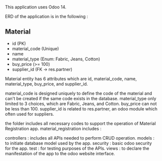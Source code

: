 This application uses Odoo 14.

ERD of the application is in the following :

Material
--------
- id (PK)
- material_code (Unique)
- name
- material_type (Enum: Fabric, Jeans, Cotton)
- buy_price (>= 100)
- supplier_id (FK -> res.partner)

Material entity has 6 attributes which are id, material_code, name, material_type, buy_price, and supplier_id.

material_code is designed uniquely to define the code of the material and can't be created if the same code exists in the database.
material_type only limited to 3 choices, which are Fabric, Jeans, and Cotton.
buy_price can not be less than 100.
supplier_id is related to res.partner, an odoo module which often used for suppliers.

the folder includes all necessary codes to support the operation of Material Registration app.
material_registration includes : 

controllers : includes all APIs needed to perform CRUD operation.
models : to initiate database model used by the app.
security : basic odoo security for the app.
test : for testing purposes of the APIs.
views : to declare the manifestation of the app to the odoo website interface.
